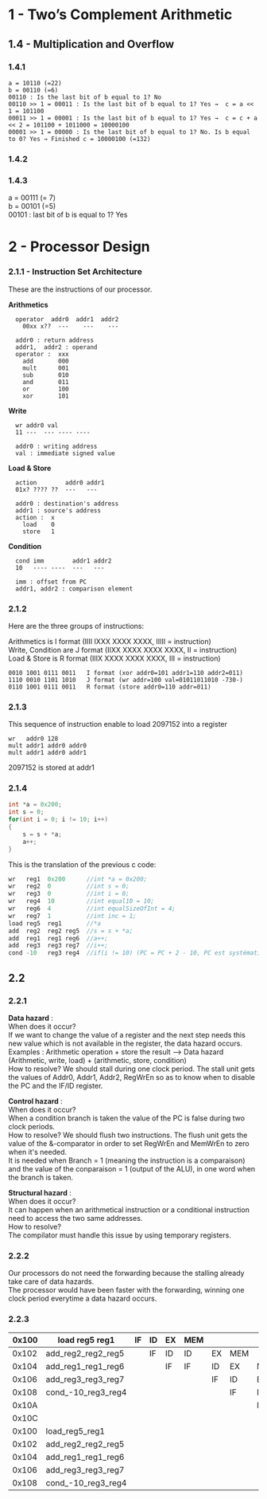 ﻿

# 1 - Two’s Complement Arithmetic

## 1.4 - Multiplication and Overflow

### 1.4.1
```
a = 10110 (=22)
b = 00110 (=6)
00110 : Is the last bit of b equal to 1? No
00110 >> 1 = 00011 : Is the last bit of b equal to 1? Yes →  c = a << 1 = 101100
00011 >> 1 = 00001 : Is the last bit of b equal to 1? Yes →  c = c + a << 2 = 101100 + 1011000 = 10000100
00001 >> 1 = 00000 : Is the last bit of b equal to 1? No. Is b equal to 0? Yes → Finished c = 10000100 (=132)
```
### 1.4.2


### 1.4.3
a = 00111 (= 7)  
b = 00101 (=5)  
00101 : last bit of b is equal to 1? Yes  


# 2 - Processor Design
### 2.1.1 - Instruction Set Architecture

These are the instructions of our processor.  

__Arithmetics__
```
  operator  addr0  addr1  addr2
	00xx x??  ---    ---    ---

  addr0 : return address
  addr1,  addr2 : operand
  operator :  xxx
    add       000
    mult      001
    sub       010
    and       011
    or        100
    xor       101
```
__Write__
```
  wr addr0 val
  11 ---  --- ---- ----

  addr0 : writing address
  val : immediate signed value
```
__Load & Store__
```
  action        addr0 addr1
  01x? ???? ??  ---   ---

  addr0 : destination's address
  addr1 : source's address
  action :  x
    load    0
    store   1
```
__Condition__
```
  cond imm        addr1 addr2
  10   ---- ----  ---   ---

  imm : offset from PC
  addr1, addr2 : comparison element
```
### 2.1.2

Here are the three groups of instructions:  

Arithmetics is I format (IIII IXXX XXXX XXXX, IIIII = instruction)  
Write, Condition are J format (IIXX XXXX XXXX XXXX, II = instruction)  
Load & Store is R format (IIIX XXXX XXXX XXXX, III = instruction)  
```
0010 1001 0111 0011   I format (xor addr0=101 addr1=110 addr2=011)
1110 0010 1101 1010   J format (wr addr=100 val=01011011010 -730-)
0110 1001 0111 0011   R format (store addr0=110 addr=011)
```

### 2.1.3

This sequence of instruction enable to load 2097152 into a register  
```
wr   addr0 128  
mult addr1 addr0 addr0  
mult addr1 addr0 addr1  
```
2097152 is stored at addr1  

### 2.1.4

```c
int *a = 0x200;
int s = 0;
for(int i = 0; i != 10; i++)
{
	s = s + *a;
	a++;
}
```

This is the translation of the previous c code:  

```c
wr   reg1  0x200      //int *a = 0x200;
wr   reg2  0          //int s = 0;
wr   reg3  0          //int i = 0;
wr   reg4  10         //int equal10 = 10;
wr   reg6  4          //int equalSizeOfInt = 4;
wr   reg7  1          //int inc = 1;
load reg5  reg1       //*a
add  reg2  reg2 reg5  //s = s + *a;
add  reg1  reg1 reg6  //a++;
add  reg3  reg3 reg7  //i++;
cond -10   reg3 reg4  //if(i != 10) (PC = PC + 2 - 10, PC est systématiquement incrémenté de 2 et nous aimerions revenir de 4 instructions en arrière (8 octets))
```

## 2.2  
### 2.2.1  
__Data hazard__ :  
When does it occur?  
If we want to change the value of a register and the next step needs this new value which is not available in the register, the data hazard occurs.  
Examples : Arithmetic operation + store the result --> Data hazard  
	(Arithmetic, write, load) + (arithmetic, store, condition)  
How to resolve? We should stall during one clock period. The stall unit gets the values of Addr0, Addr1, Addr2, RegWrEn so as to know when to disable the PC and the IF/ID register.  

__Control hazard__ :  
When does it occur?  
When a condition branch is taken the value of the PC is false during two clock periods.  
How to resolve? We should flush two instructions. The flush unit gets the value of the &-comparator in order to set RegWrEn and MemWrEn to zero when it's needed.  
It is needed when Branch = 1 (meaning the instruction is a comparaison) and the value of the conparaison = 1 (output of the ALU), in one word when the branch is taken.

__Structural hazard__ :  
When does it occur?  
It can happen when an arithmetical instruction or a conditional instruction need to access the two same addresses.  
How to resolve?  
The compilator must handle this issue by using temporary registers.  

### 2.2.2  
Our processors do not need the forwarding because the stalling already take care of data hazards.  
The processor would have been faster with the forwarding, winning one clock period everytime a data hazard occurs.  

### 2.2.3  

| 0x100 | load reg5 reg1     | IF | ID | EX | MEM |    |     |     |     |    |     |    |    |     |    |     |     |     |    |     |   |
|-------|--------------------|----|----|----|-----|----|-----|-----|-----|----|-----|----|----|-----|----|-----|-----|-----|----|-----|---|
| 0x102 | add_reg2_reg2_reg5 |    | IF | ID | ID  | EX | MEM |     |     |    |     |    |    |     |    |     |     |     |    |     |+1_(stalling)|
| 0x104 | add_reg1_reg1_reg6 |    |    | IF | IF  | ID | EX  | MEM |     |    |     |    |    |     |    |     |     |     |    |     |   |
| 0x106 | add_reg3_reg3_reg7 |    |    |    |     | IF | ID  | EX  | MEM |    |     |    |    |     |    |     |     |     |    |     |   |
| 0x108 | cond_-10_reg3_reg4 |    |    |    |     |    | IF  | ID  | ID  | EX | MEM |    |    |     |    |     |     |     |    |     |+1_(stalling)|
| 0x10A |                    |    |    |    |     |    |     | IF  | IF  | ID | xx  | xx |    |     |    |     |     |     |    |     |+1_(flushing)|
| 0x10C |                    |    |    |    |     |    |     |     |     | IF | xx  | xx | xx |     |    |     |     |     |    |     |+1_(flushing)|
| 0x100 | load_reg5_reg1     |    |    |    |     |    |     |     |     |    | IF  | ID | EX | MEM |    |     |     |     |    |     |   |
| 0x102 | add_reg2_reg2_reg5 |    |    |    |     |    |     |     |     |    |     | IF | ID | ID  | EX | MEM |     |     |    |     |+1_(stalling)|
| 0x104 | add_reg1_reg1_reg6 |    |    |    |     |    |     |     |     |    |     |    | IF | IF  | ID | EX  | MEM |     |    |     |   |
| 0x106 | add_reg3_reg3_reg7 |    |    |    |     |    |     |     |     |    |     |    |    |     | IF | ID  | EX  | MEM |    |     |   |
| 0x108 | cond_-10_reg3_reg4 |    |    |    |     |    |     |     |     |    |     |    |    |     |    | IF  | ID  | ID  | EX | MEM |+1_(stalling)|
